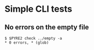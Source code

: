 # Simple CLI tests

## No errors on the empty file

```scrut
$ $PYRE2 check ../empty -a
* 0 errors, * (glob)
```
